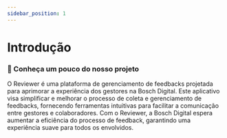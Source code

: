 ```yaml
---
sidebar_position: 1
---
```


# Introdução

### 📃 Conheça um pouco do nosso projeto

O Reviewer é uma plataforma de gerenciamento de feedbacks projetada para aprimorar a experiência dos gestores na Bosch Digital. Este aplicativo visa simplificar e melhorar o processo de coleta e gerenciamento de feedbacks, fornecendo ferramentas intuitivas para facilitar a comunicação entre gestores e colaboradores. Com o Reviewer, a Bosch Digital espera aumentar a eficiência do processo de feedback, garantindo uma experiência suave para todos os envolvidos. 
